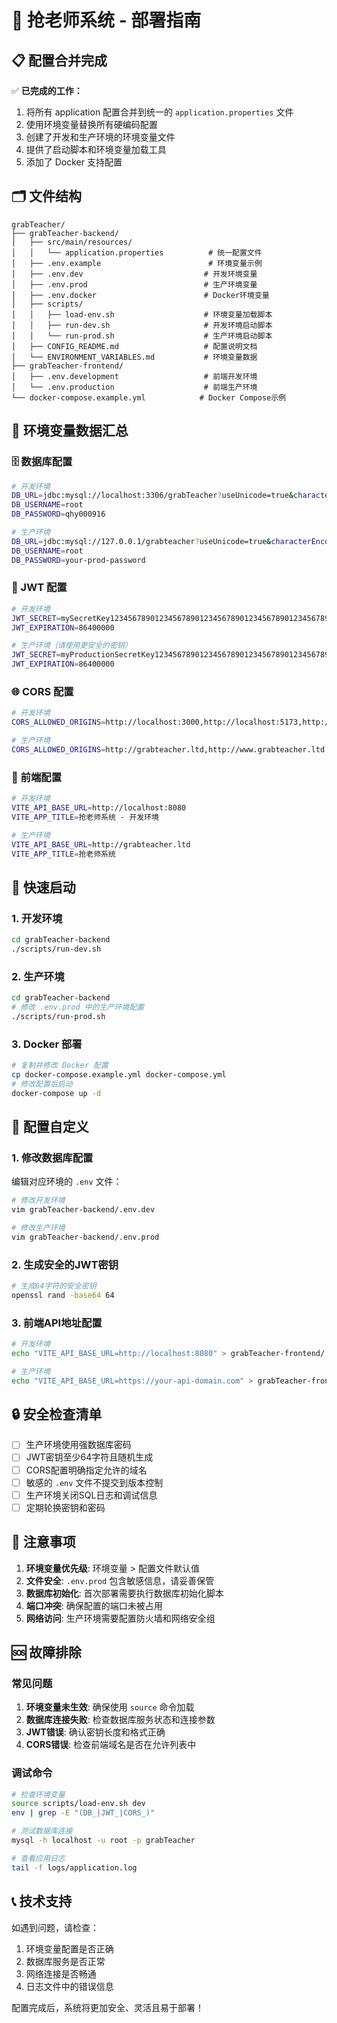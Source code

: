 # 🚀 抢老师系统 - 部署指南

## 📋 配置合并完成

✅ **已完成的工作：**
1. 将所有 application 配置合并到统一的 `application.properties` 文件
2. 使用环境变量替换所有硬编码配置
3. 创建了开发和生产环境的环境变量文件
4. 提供了启动脚本和环境变量加载工具
5. 添加了 Docker 支持配置

## 🗂️ 文件结构

```
grabTeacher/
├── grabTeacher-backend/
│   ├── src/main/resources/
│   │   └── application.properties          # 统一配置文件
│   ├── .env.example                        # 环境变量示例
│   ├── .env.dev                           # 开发环境变量
│   ├── .env.prod                          # 生产环境变量
│   ├── .env.docker                        # Docker环境变量
│   ├── scripts/
│   │   ├── load-env.sh                    # 环境变量加载脚本
│   │   ├── run-dev.sh                     # 开发环境启动脚本
│   │   └── run-prod.sh                    # 生产环境启动脚本
│   ├── CONFIG_README.md                   # 配置说明文档
│   └── ENVIRONMENT_VARIABLES.md           # 环境变量数据
├── grabTeacher-frontend/
│   ├── .env.development                   # 前端开发环境
│   └── .env.production                    # 前端生产环境
└── docker-compose.example.yml            # Docker Compose示例
```

## 🎯 环境变量数据汇总

### 🗄️ 数据库配置
```bash
# 开发环境
DB_URL=jdbc:mysql://localhost:3306/grabTeacher?useUnicode=true&characterEncoding=UTF-8&serverTimezone=Asia/Shanghai
DB_USERNAME=root
DB_PASSWORD=qhy000916

# 生产环境
DB_URL=jdbc:mysql://127.0.0.1/grabteacher?useUnicode=true&characterEncoding=utf8&zeroDateTimeBehavior=convertToNull&useSSL=true&serverTimezone=GMT%2B8
DB_USERNAME=root
DB_PASSWORD=your-prod-password
```

### 🔐 JWT 配置
```bash
# 开发环境
JWT_SECRET=mySecretKey123456789012345678901234567890123456789012345678901234567890
JWT_EXPIRATION=86400000

# 生产环境（请使用更安全的密钥）
JWT_SECRET=myProductionSecretKey123456789012345678901234567890123456789012345678901234567890
JWT_EXPIRATION=86400000
```

### 🌐 CORS 配置
```bash
# 开发环境
CORS_ALLOWED_ORIGINS=http://localhost:3000,http://localhost:5173,http://127.0.0.1:3000,http://127.0.0.1:5173

# 生产环境
CORS_ALLOWED_ORIGINS=http://grabteacher.ltd,http://www.grabteacher.ltd
```

### 🎨 前端配置
```bash
# 开发环境
VITE_API_BASE_URL=http://localhost:8080
VITE_APP_TITLE=抢老师系统 - 开发环境

# 生产环境
VITE_API_BASE_URL=http://grabteacher.ltd
VITE_APP_TITLE=抢老师系统
```

## 🚀 快速启动

### 1. 开发环境
```bash
cd grabTeacher-backend
./scripts/run-dev.sh
```

### 2. 生产环境
```bash
cd grabTeacher-backend
# 修改 .env.prod 中的生产环境配置
./scripts/run-prod.sh
```

### 3. Docker 部署
```bash
# 复制并修改 Docker 配置
cp docker-compose.example.yml docker-compose.yml
# 修改配置后启动
docker-compose up -d
```

## 🔧 配置自定义

### 1. 修改数据库配置
编辑对应环境的 `.env` 文件：
```bash
# 修改开发环境
vim grabTeacher-backend/.env.dev

# 修改生产环境
vim grabTeacher-backend/.env.prod
```

### 2. 生成安全的JWT密钥
```bash
# 生成64字符的安全密钥
openssl rand -base64 64
```

### 3. 前端API地址配置
```bash
# 开发环境
echo "VITE_API_BASE_URL=http://localhost:8080" > grabTeacher-frontend/.env.local

# 生产环境
echo "VITE_API_BASE_URL=https://your-api-domain.com" > grabTeacher-frontend/.env.local
```

## 🔒 安全检查清单

- [ ] 生产环境使用强数据库密码
- [ ] JWT密钥至少64字符且随机生成
- [ ] CORS配置明确指定允许的域名
- [ ] 敏感的 `.env` 文件不提交到版本控制
- [ ] 生产环境关闭SQL日志和调试信息
- [ ] 定期轮换密钥和密码

## 📝 注意事项

1. **环境变量优先级**: 环境变量 > 配置文件默认值
2. **文件安全**: `.env.prod` 包含敏感信息，请妥善保管
3. **数据库初始化**: 首次部署需要执行数据库初始化脚本
4. **端口冲突**: 确保配置的端口未被占用
5. **网络访问**: 生产环境需要配置防火墙和网络安全组

## 🆘 故障排除

### 常见问题
1. **环境变量未生效**: 确保使用 `source` 命令加载
2. **数据库连接失败**: 检查数据库服务状态和连接参数
3. **JWT错误**: 确认密钥长度和格式正确
4. **CORS错误**: 检查前端域名是否在允许列表中

### 调试命令
```bash
# 检查环境变量
source scripts/load-env.sh dev
env | grep -E "(DB_|JWT_|CORS_)"

# 测试数据库连接
mysql -h localhost -u root -p grabTeacher

# 查看应用日志
tail -f logs/application.log
```

## 📞 技术支持

如遇到问题，请检查：
1. 环境变量配置是否正确
2. 数据库服务是否正常
3. 网络连接是否畅通
4. 日志文件中的错误信息

配置完成后，系统将更加安全、灵活且易于部署！
